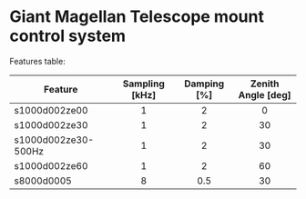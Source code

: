 # Giant Magellan Telescope mount control system

Features table:

| Feature       | Sampling [kHz] | Damping [%] | Zenith Angle [deg]|
|---------------|:------:|:----:|:------:| 
| s1000d002ze00 | 1 | 2 | 0 |
| s1000d002ze30 | 1 | 2 | 30 |
| s1000d002ze30-500Hz | 1 | 2 | 30 |
| s1000d002ze60 | 1 | 2 | 60 |
| s8000d0005 | 8 | 0.5 | 30 |
